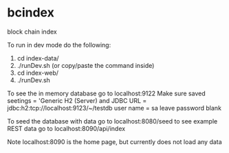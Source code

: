 # bcindex
block chain index

To run in dev mode do the following:
  1. cd index-data/
  2. ./runDev.sh (or copy/paste the command inside)
  3. cd index-web/
  4. ./runDev.sh

To see the in memory database go to localhost:9122
Make sure saved seetings = 'Generic H2 (Server) 
and JDBC URL = jdbc:h2:tcp://localhost:9123/~/testdb
user name = sa
leave password blank

To seed the database with data go to localhost:8080/seed
to see example REST data go to localhost:8090/api/index

Note localhost:8090 is the home page, but currently does
not load any data
